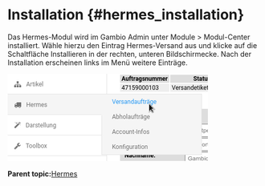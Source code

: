 # Installation {#hermes_installation}

Das Hermes-Modul wird im Gambio Admin unter Module \> Modul-Center installiert. Wähle hierzu den Eintrag Hermes-Versand aus und klicke auf die Schaltfläche Installieren in der rechten, unteren Bildschirmecke. Nach der Installation erscheinen links im Menü weitere Einträge.

![](Bilder/hermes/HE_20170615_008.png "Menüeinträge nach Installation des Hermes-Moduls")

**Parent topic:**[Hermes](7_4_8_Hermes.md)

